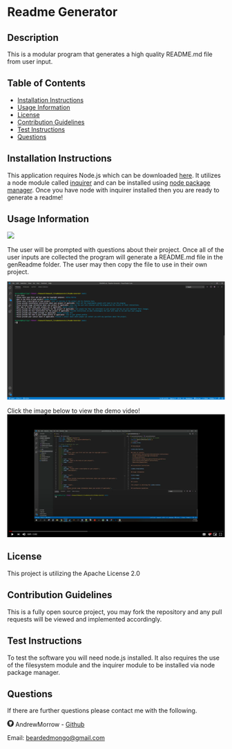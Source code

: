 # Readme Generator

## Description

This is a modular program that generates a high quality README.md file from user input.

## Table of Contents

-   [Installation Instructions](#installation-instructions)
-   [Usage Information](#usage-information)
-   [License](#license)
-   [Contribution Guidelines](#contribution-guidelines)
-   [Test Instructions](#test-instructions)
-   [Questions](#questions)

## Installation Instructions

This application requires Node.js which can be downloaded <a href="https://nodejs.org/en/" target="_blank">here</a>. It utilizes a node module called <a href="https://www.npmjs.com/package/inquirer" target="_blank">inquirer</a> and can be installed using <a href="https://www.npmjs.com/" target="_blank">node package manager</a>. Once you have node with inquirer installed then you are ready to generate a readme!

## Usage Information

<img src = "https://img.shields.io/badge/license-Apache-blue">

The user will be prompted with questions about their project. Once all of the user inputs are collected the program will generate a README.md file in the genReadme folder. The user may then copy the file to use in their own project.

<img src = "images/readmeGeneratorScreenshot.png" alt= 'Screenshot of program'>

Click the image below to view the demo video!
[![Demo Video](images/readmeDemoScreenshot.png)](https://drive.google.com/file/d/1x5BcrTCjW3sLW5Bx3zMJma0-R6iaTwAp/view)

## License

This project is utilizing the Apache License 2.0

## Contribution Guidelines

This is a fully open source project, you may fork the repository and any pull requests will be viewed and implemented accordingly.

## Test Instructions

To test the software you will need node.js installed. It also requires the use of the filesystem module and the inquirer module to be installed via node package manager.

## Questions

If there are further questions please contact me with the following.

<img src = "images/githubLogoCrop.png" alt= 'Github Logo' width="15px" height="15px"> AndrewMorrow - <a href="https://github.com/AndrewMorrow" target= "_blank">Github</a>

Email: beardedmongo@gmail.com
